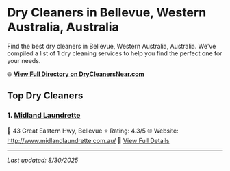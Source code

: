 # Dry Cleaners in Bellevue, Western Australia, Australia

Find the best dry cleaners in Bellevue, Western Australia, Australia. We've compiled a list of 1 dry cleaning services to help you find the perfect one for your needs.

🌐 **[View Full Directory on DryCleanersNear.com](https://drycleanersnear.com/city/Australia/Western%20Australia/Bellevue)**

## Top Dry Cleaners

### 1. [Midland Laundrette](https://drycleanersnear.com/dryCleaner/68ad16571d9ee695c9252f8a/midland-laundrette)
📍 43 Great Eastern Hwy, Bellevue
⭐ Rating: 4.3/5
🌐 Website: http://www.midlandlaundrette.com.au/
🔗 [View Full Details](https://drycleanersnear.com/dryCleaner/68ad16571d9ee695c9252f8a/midland-laundrette)


---

*Last updated: 8/30/2025*
